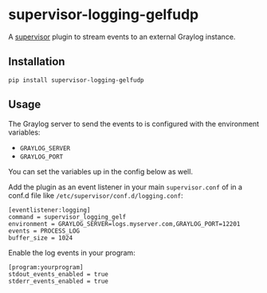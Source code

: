 supervisor-logging-gelfudp
==================

A [supervisor] plugin to stream events to an external Graylog instance.

Installation
------------

```
pip install supervisor-logging-gelfudp
```

Usage
-----

The Graylog server to send the events to is configured with the environment
variables:

* `GRAYLOG_SERVER`
* `GRAYLOG_PORT`

You can set the variables up in the config below as well.

Add the plugin as an event listener in your main `supervisor.conf` of in a conf.d file like `/etc/supervisor/conf.d/logging.conf`:

```
[eventlistener:logging]
command = supervisor_logging_gelf
environment = GRAYLOG_SERVER=logs.myserver.com,GRAYLOG_PORT=12201
events = PROCESS_LOG
buffer_size = 1024
```

Enable the log events in your program:

```
[program:yourprogram]
stdout_events_enabled = true
stderr_events_enabled = true
```

[supervisor]: http://supervisord.org/

